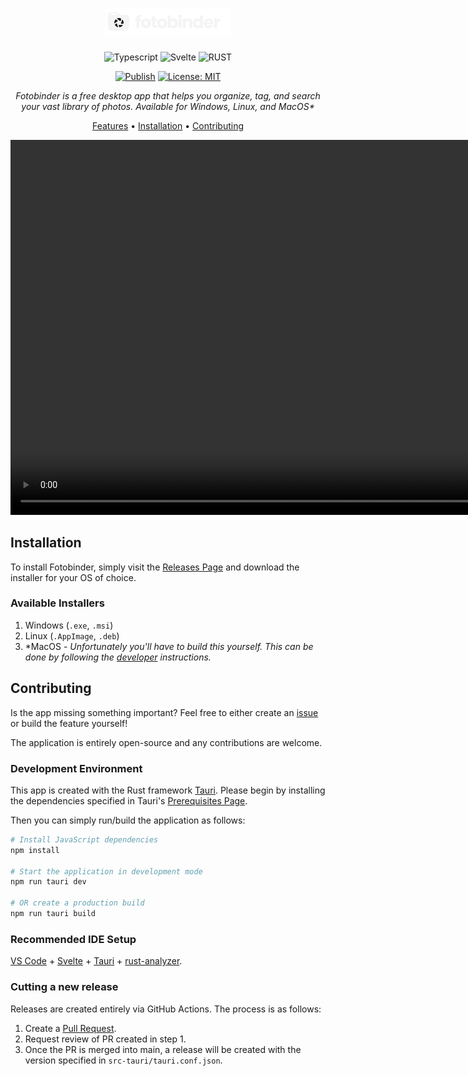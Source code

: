 <div align="center">

# <img src="./static/logo-name.svg" alt="swiping" width=200/>

![Typescript](https://img.shields.io/badge/TypeScript-007ACC?style=for-the-badge&logo=typescript&logoColor=white)
![Svelte](https://img.shields.io/badge/Svelte-4A4A55?style=for-the-badge&logo=svelte&logoColor=FF3E00)
![RUST](https://img.shields.io/badge/Rust-000000?style=for-the-badge&logo=rust&logoColor=white)

[![Publish](https://github.com/cgund98/fotobinder/actions/workflows/publish.yaml/badge.svg)](https://github.com/cgund98/fotobinder/actions/workflows/publish.yaml)
[![License: MIT](https://img.shields.io/badge/License-MIT-yellow.svg)](https://opensource.org/licenses/MIT)

_Fotobinder is a free desktop app that helps you organize, tag, and search your vast library of photos. Available for Windows, Linux, and MacOS\*_

[Features](#features) •
[Installation](#installation) •
[Contributing](#contributing)

<video src="https://github.com/cgund98/fotobinder/assets/17605568/a5f2ad0f-fbca-4dfb-a166-328f2e5afdaa" alt="swiping" height="600"/>

</div>

## Installation

To install Fotobinder, simply visit the [Releases Page](https://github.com/cgund98/fotobinder/releases) and download the installer for your OS of choice.

### Available Installers

1. Windows (`.exe`, `.msi`)
2. Linux (`.AppImage`, `.deb`)
3. \*MacOS - _Unfortunately you'll have to build this yourself. This can be done by following the [developer](#development-environment) instructions._

## Contributing

Is the app missing something important? Feel free to either create an [issue](https://github.com/cgund98/fotobinder/issues) or build the feature yourself!

The application is entirely open-source and any contributions are welcome.

### Development Environment

This app is created with the Rust framework [Tauri](https://tauri.app). Please begin by installing the dependencies specified in Tauri's [Prerequisites Page](https://tauri.app/v1/guides/getting-started/prerequisites/).

Then you can simply run/build the application as follows:

```bash
# Install JavaScript dependencies
npm install

# Start the application in development mode
npm run tauri dev

# OR create a production build
npm run tauri build
```

### Recommended IDE Setup

[VS Code](https://code.visualstudio.com/) + [Svelte](https://marketplace.visualstudio.com/items?itemName=svelte.svelte-vscode) + [Tauri](https://marketplace.visualstudio.com/items?itemName=tauri-apps.tauri-vscode) + [rust-analyzer](https://marketplace.visualstudio.com/items?itemName=rust-lang.rust-analyzer).

### Cutting a new release

Releases are created entirely via GitHub Actions. The process is as follows:

1. Create a [Pull Request](https://github.com/cgund98/fotobinder/pulls).
2. Request review of PR created in step 1.
3. Once the PR is merged into main, a release will be created with the version specified in `src-tauri/tauri.conf.json`.
